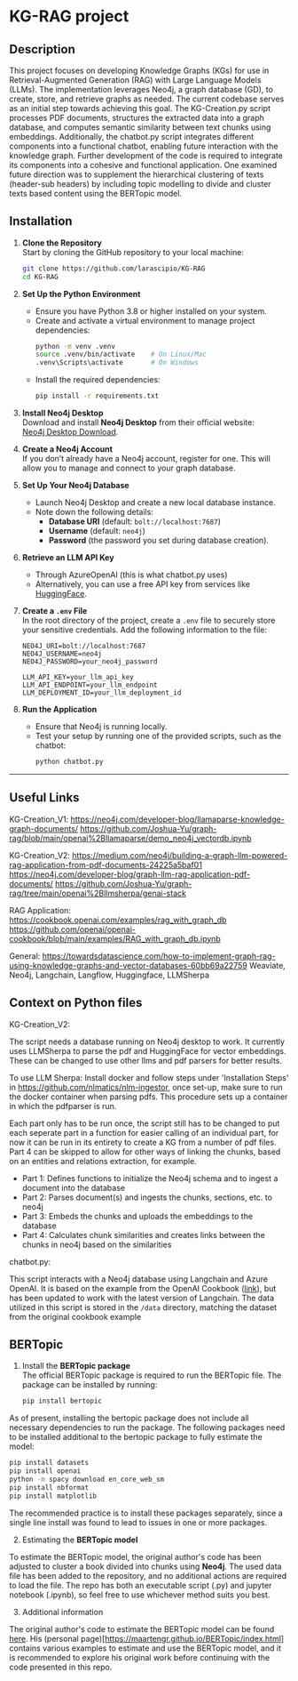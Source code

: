 # KG-RAG project
## Description
This project focuses on developing Knowledge Graphs (KGs) for use in Retrieval-Augmented Generation (RAG) with Large Language Models (LLMs). The implementation leverages Neo4j, a graph database (GD), to create, store, and retrieve graphs as needed. The current codebase serves as an initial step towards achieving this goal. The KG-Creation.py script processes PDF documents, structures the extracted data into a graph database, and computes semantic similarity between text chunks using embeddings. Additionally, the chatbot.py script integrates different components into a functional chatbot, enabling future interaction with the knowledge graph. Further development of the code is required to integrate its components into a cohesive and functional application. One examined future direction was to supplement the hierarchical clustering of texts (header-sub headers) by including topic modelling to divide and cluster texts based content using the BERTopic model.

## Installation

1. **Clone the Repository**  
   Start by cloning the GitHub repository to your local machine:  
   ```bash
   git clone https://github.com/larascipio/KG-RAG
   cd KG-RAG
   ```

2. **Set Up the Python Environment**  
   - Ensure you have Python 3.8 or higher installed on your system.  
   - Create and activate a virtual environment to manage project dependencies:
     ```bash
     python -m venv .venv
     source .venv/bin/activate    # On Linux/Mac
     .venv\Scripts\activate       # On Windows
     ```
   - Install the required dependencies:
     ```bash
     pip install -r requirements.txt
     ```

3. **Install Neo4j Desktop**  
   Download and install **Neo4j Desktop** from their official website:  
   [Neo4j Desktop Download](https://neo4j.com/download/).

4. **Create a Neo4j Account**  
   If you don’t already have a Neo4j account, register for one. This will allow you to manage and connect to your graph database.

5. **Set Up Your Neo4j Database**  
   - Launch Neo4j Desktop and create a new local database instance.  
   - Note down the following details:  
     - **Database URI** (default: `bolt://localhost:7687`)  
     - **Username** (default: `neo4j`)  
     - **Password** (the password you set during database creation).  

6. **Retrieve an LLM API Key**  
   - Through AzureOpenAI (this is what chatbot.py uses) 
   - Alternatively, you can use a free API key from services like [HuggingFace](https://huggingface.co/inference-api).

7. **Create a `.env` File**  
   In the root directory of the project, create a `.env` file to securely store your sensitive credentials. Add the following information to the file:
   ```env
   NEO4J_URI=bolt://localhost:7687
   NEO4J_USERNAME=neo4j
   NEO4J_PASSWORD=your_neo4j_password

   LLM_API_KEY=your_llm_api_key
   LLM_API_ENDPOINT=your_llm_endpoint
   LLM_DEPLOYMENT_ID=your_llm_deployment_id
   ```

8. **Run the Application**  
   - Ensure that Neo4j is running locally.  
   - Test your setup by running one of the provided scripts, such as the chatbot:
     ```bash
     python chatbot.py
     ```

---
## Useful Links
KG-Creation_V1:
https://neo4j.com/developer-blog/llamaparse-knowledge-graph-documents/
https://github.com/Joshua-Yu/graph-rag/blob/main/openai%2Bllamaparse/demo_neo4j_vectordb.ipynb

KG-Creation_V2:
https://medium.com/neo4j/building-a-graph-llm-powered-rag-application-from-pdf-documents-24225a5baf01
https://neo4j.com/developer-blog/graph-llm-rag-application-pdf-documents/
https://github.com/Joshua-Yu/graph-rag/tree/main/openai%2Bllmsherpa/genai-stack

RAG Application:
https://cookbook.openai.com/examples/rag_with_graph_db
https://github.com/openai/openai-cookbook/blob/main/examples/RAG_with_graph_db.ipynb

General:
https://towardsdatascience.com/how-to-implement-graph-rag-using-knowledge-graphs-and-vector-databases-60bb69a22759
Weaviate, Neo4j, Langchain, Langflow, Huggingface, LLMSherpa

## Context on Python files
KG-Creation_V2:

The script needs a database running on Neo4j desktop to work. It currently uses LLMSherpa to parse the pdf and HuggingFace for vector embeddings. These can be changed to use other llms and pdf parsers for better results. 

To use LLM Sherpa: Install docker and follow steps under 'Installation Steps' in https://github.com/nlmatics/nlm-ingestor, once set-up, make sure to run the docker container when parsing pdfs. This procedure sets up a container in which the pdfparser is run.

Each part only has to be run once, the script still has to be changed to put each seperate part in a function for easier calling of an individual part, for now it can be run in its entirety to create a KG from a number of pdf files. Part 4 can be skipped to allow for other ways of linking the chunks, based on an entities and relations extraction, for example.
- Part 1: Defines functions to initialize the Neo4j schema and to ingest a document into the database
- Part 2: Parses document(s) and ingests the chunks, sections, etc. to neo4j
- Part 3: Embeds the chunks and uploads the embeddings to the database
- Part 4: Calculates chunk similarities and creates links between the chunks in neo4j based on the similarities

chatbot.py:

This script interacts with a Neo4j database using Langchain and Azure OpenAI. It is based on the example from the OpenAI Cookbook ([link](https://cookbook.openai.com/examples/rag_with_graph_db)), but has been updated to work with the latest version of Langchain. The data utilized in this script is stored in the `/data` directory, matching the dataset from the original cookbook example

## BERTopic
1. Install the **BERTopic package**  
The official BERTopic package is required to run the BERTopic file. The package can be installed by running:

   ```bash
   pip install bertopic
   ```
   
As of present, installing the bertopic package does not include all necessary dependencies to run the package. The following packages need to be installed additional to the bertopic package to fully estimate the model:

   ```bash
   pip install datasets
   pip install openai
   python -m spacy download en_core_web_sm
   pip install nbformat
   pip install matplotlib
   ```

The recommended practice is to install these packages separately, since a single line install was found to lead to issues in one or more packages.

2. Estimating the **BERTopic model**

To estimate the BERTopic model, the original author's code has been adjusted to cluster a book divided into chunks using **Neo4j**. The used data file has been added to the repository, and no additional actions are required to load the file. The repo has both an executable script (.py) and jupyter notebook (.ipynb), so feel free to use whichever method suits you best.

3. Additional information  

The original author's code to estimate the BERTopic model can be found [here](https://maartengr.github.io/BERTopic/getting_started/best_practices/best_practices.html). His (personal page)[https://maartengr.github.io/BERTopic/index.html] contains various examples to estimate and use the BERTopic model, and it is recommended to explore his original work before continuing with the code presented in this repo. 


